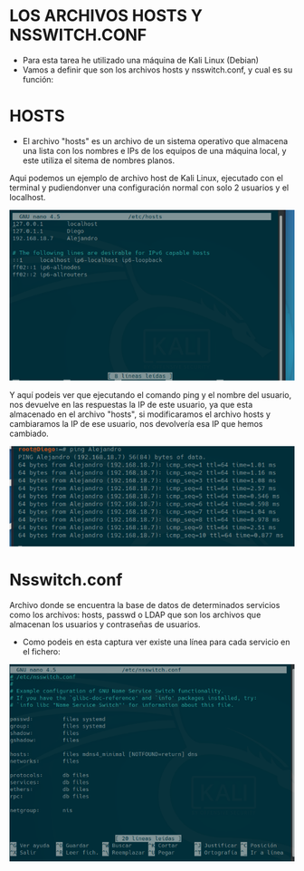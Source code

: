 # LOS ARCHIVOS HOSTS Y NSSWITCH.CONF

- Para esta tarea he utilizado una máquina de Kali Linux (Debian)
- Vamos a definir que son los archivos hosts y nsswitch.conf, y cual es su función:


# HOSTS
- El archivo "hosts" es un archivo de un sistema operativo que almacena una lista con los nombres e IPs de los equipos de una máquina local, y este utiliza el sitema de nombres planos.

Aqui podemos un ejemplo de archivo host de Kali Linux, ejecutado con el terminal y pudiendonver una configuración normal con solo 2 usuarios y el localhost.

![CapturaHosts.PNG](./CapturaHosts.PNG)

Y aquí podeis ver que ejecutando el comando ping y el nombre del usuario, nos devuelve en las respuestas la IP de este usuario, ya que esta almacenado en el archivo "hosts", si modificaramos el archivo hosts y cambiaramos la IP de ese usuario, nos devolvería esa IP que hemos cambiado.

![Capturaping.PNG](./Capturaping.PNG)

# Nsswitch.conf

Archivo donde se encuentra la base de datos de determinados servicios como los archivos: hosts, passwd o LDAP que son los archivos que almacenan los usuarios y contraseñas de usuarios.
- Como podeis en esta captura ver existe una línea para cada servicio en el fichero:

![NsswitchConf.PNG](./NsswitchConf.PNG)
